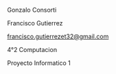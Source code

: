 Gonzalo Consorti

Francisco Gutierrez

francisco.gutierrezet32@gmail.com

4°2 Computacion 

Proyecto Informatico 1
